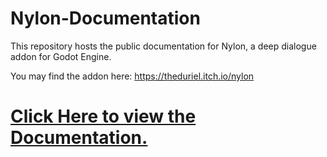 # Nylon-Documentation
This repository hosts the public documentation for Nylon, a deep dialogue addon for Godot Engine.

You may find the addon here: https://theduriel.itch.io/nylon

# [Click Here to view the Documentation.](https://github.com/TheDuriel/Nylon-Documentation/wiki)
